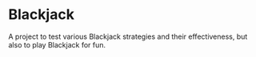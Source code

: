 # Blackjack
A project to test various Blackjack strategies and their effectiveness, but also to play Blackjack for fun.
